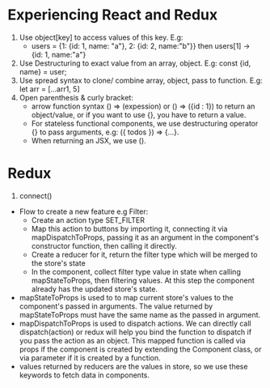 # Experiencing React and Redux

1. Use object[key] to access values of this key. E.g: 
    - users = {1: {id: 1, name: "a"}, 2: {id: 2, name:"b"}} then users[1] -> {id: 1, name:"a"}
2. Use Destructuring to exact value from an array, object. E.g: const {id, name} = user;
3. Use spread syntax to clone/ combine array, object, pass to function. E.g: let arr = [...arr1, 5]
4. Open parenthesis & curly bracket: 
    - arrow function syntax () => (expession) or () => ({id : 1}) to return an object/value, or if you want to use {}, you have to return a value. 
    - For stateless functional components, we use destructuring operator {} to pass arguments, e.g: ({ todos }) => {...}. 
    - When returning an JSX, we use ().

# Redux


1. connect()

- Flow to create a new feature e.g Filter: 
    - Create an action type SET_FILTER 
    - Map this action to buttons by importing it, connecting it via mapDispatchToProps, passing it as an argument in the component's constructor function, then calling it directly. 
    - Create a reducer for it, return the filter type which will be merged to the store's state 
    - In the component, collect filter type value in state when calling mapStateToProps, then filtering values. At this step the component already has the updated store's state.
- mapStateToProps is used to to map current store's values to the component's passed in arguments. The value returned by mapStateToProps must have the same name as the passed in argument.
- mapDispatchToProps is used to dispatch actions. We can directly call dispatch(action) or redux will help you bind the function to dispatch if you pass the action as an object. This mapped function is called via props if the component is created by extending the Component class, or via parameter if it is created by a function.
- values returned by reducers are the values in store, so we use these keywords to fetch data in components.
